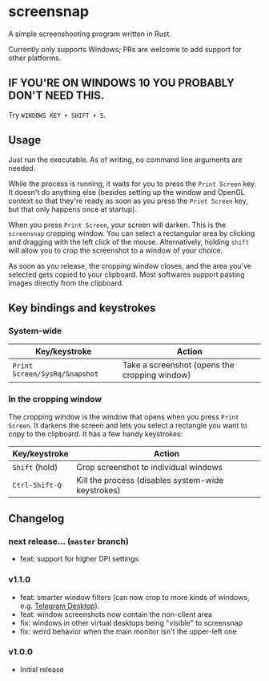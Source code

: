 # screensnap
A simple screenshooting program written in Rust.

Currently only supports Windows; PRs are welcome to add support for other
platforms.

## IF YOU'RE ON WINDOWS 10 YOU PROBABLY DON'T NEED THIS.

Try `WINDOWS KEY + SHIFT + S`.

## Usage

Just run the executable. As of writing, no command line arguments are needed.

While the process is running, it waits for you to press the `Print Screen` key.
It doesn't do anything else (besides setting up the window and OpenGL context so
that they're ready as soon as you press the `Print Screen` key, but that only
happens once at startup).

When you press `Print Screen`, your screen will darken. This is the `screensnap`
cropping window. You can select a rectangular area by clicking and dragging with
the left click of the mouse. Alternatively, holding `shift` will allow you to
crop the screenshot to a window of your choice.

As soon as you release, the cropping window closes, and the area you've selected
gets copied to your clipboard. Most softwares support pasting images directly
from the clipboard.

## Key bindings and keystrokes

### System-wide

Key/keystroke                 | Action
----------------------------- | ---------------------------------------------
`Print Screen/SysRq/Snapshot` | Take a screenshot (opens the cropping window)

### In the cropping window

The cropping window is the window that opens when you press `Print Screen`. It
darkens the screen and lets you select a rectangle you want to copy to the
clipboard. It has a few handy keystrokes:

Key/keystroke  | Action
-------------- | ---------------------------------------------
`Shift` (hold) | Crop screenshot to individual windows
`Ctrl-Shift-Q` | Kill the process (disables system-wide keystrokes)

## Changelog

### next release... (`master` branch)
- feat: support for higher DPI settings

### v1.1.0
- feat: smarter window filters (can now crop to more kinds of windows, e.g.
    [Telegram Desktop](https://github.com/telegramdesktop/tdesktop)).
- feat: window screenshots now contain the non-client area
- fix: windows in other virtual desktops being "visible" to screensnap
- fix: weird behavior when the main monitor isn't the upper-left one

### v1.0.0
- Initial release
